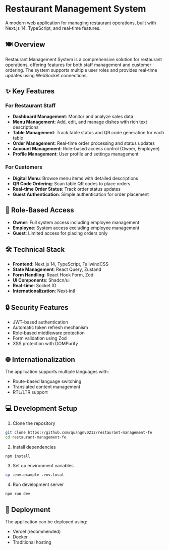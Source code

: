 # Restaurant Management System

A modern web application for managing restaurant operations, built with Next.js 14, TypeScript, and real-time features.

## 🍽️ Overview

Restaurant Management System is a comprehensive solution for restaurant operations, offering features for both staff management and customer ordering. The system supports multiple user roles and provides real-time updates using WebSocket connections.

## ✨ Key Features

### For Restaurant Staff

- **Dashboard Management**: Monitor and analyze sales data
- **Menu Management**: Add, edit, and manage dishes with rich text descriptions
- **Table Management**: Track table status and QR code generation for each table
- **Order Management**: Real-time order processing and status updates
- **Account Management**: Role-based access control (Owner, Employee)
- **Profile Management**: User profile and settings management

### For Customers

- **Digital Menu**: Browse menu items with detailed descriptions
- **QR Code Ordering**: Scan table QR codes to place orders
- **Real-time Order Status**: Track order status updates
- **Guest Authentication**: Simple authentication for order placement

## 🔑 Role-Based Access

- **Owner**: Full system access including employee management
- **Employee**: System access excluding employee management
- **Guest**: Limited access for placing orders only

## 🛠️ Technical Stack

- **Frontend**: Next.js 14, TypeScript, TailwindCSS
- **State Management**: React Query, Zustand
- **Form Handling**: React Hook Form, Zod
- **UI Components**: Shadcn/ui
- **Real-time**: Socket.IO
- **Internationalization**: Next-intl

## 🔒 Security Features

- JWT-based authentication
- Automatic token refresh mechanism
- Role-based middleware protection
- Form validation using Zod
- XSS protection with DOMPurify

## 🌐 Internationalization

The application supports multiple languages with:

- Route-based language switching
- Translated content management
- RTL/LTR support

## 💻 Development Setup

1. Clone the repository

```bash
git clone https://github.com/quangnv0212/restaurant-management-fe
cd restaurant-management-fe
```

2. Install dependencies

```bash
npm install
```

3. Set up environment variables

```bash
cp .env.example .env.local
```

4. Run development server

```bash
npm run dev
```

## 🚀 Deployment

The application can be deployed using:

- Vercel (recommended)
- Docker
- Traditional hosting
